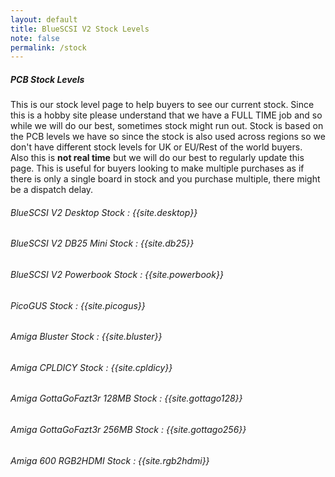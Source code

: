 ```yaml
---
layout: default
title: BlueSCSI V2 Stock Levels
note: false
permalink: /stock
---
```


##### PCB Stock Levels

This is our stock level page to help buyers to see our current stock. Since this is a hobby site please understand that we have a FULL TIME job and so while we will do our best, sometimes stock might run out. Stock is based on the PCB levels we have so since the stock is also used across regions so we don't have different stock levels for UK or EU/Rest of the world buyers.<br>
Also this is <b>not real time</b> but we will do our best to regularly update this page. This is useful for buyers looking to make multiple purchases as if there is only a single board in stock and you purchase multiple, there might be a dispatch delay.

###### BlueSCSI V2 Desktop Stock : {{site.desktop}}
###### BlueSCSI V2 DB25 Mini Stock : {{site.db25}}
###### BlueSCSI V2 Powerbook Stock : {{site.powerbook}}
###### PicoGUS Stock : {{site.picogus}}
###### Amiga Bluster Stock : {{site.bluster}}
###### Amiga CPLDICY Stock : {{site.cpldicy}}
###### Amiga GottaGoFazt3r 128MB Stock : {{site.gottago128}}
###### Amiga GottaGoFazt3r 256MB Stock : {{site.gottago256}}
###### Amiga 600 RGB2HDMI Stock : {{site.rgb2hdmi}}